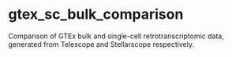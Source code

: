 # gtex_sc_bulk_comparison
Comparison of GTEx bulk and single-cell retrotranscriptomic data, generated from Telescope and Stellarscope respectively. 
